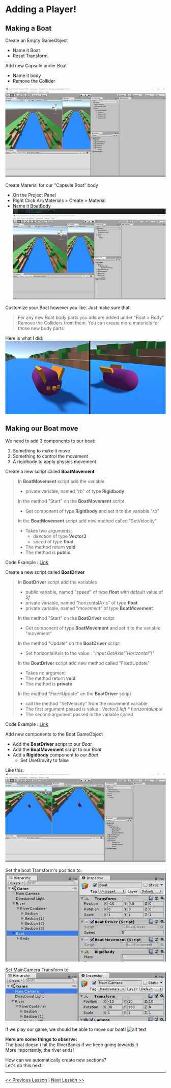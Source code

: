 # Adding a Player!

## Making a Boat
Create an Empty GameObject
 - Name it Boat
 - Reset Transform

Add new Capsule under Boat
 - Name it body
 - Remove the Collider

![alt text](resources/img/create-boat-gameobject.gif)

Create Material for our "Capsule Boat" body
 - On the Project Panel
 - Right Click Art/Materials > Create > Material
 - Name it BoatBody
![alt text](resources/img/create-boat-bodymaterial.gif)


Customize your Boat however you like.
Just make sure that:
> For any new Boat body parts you add are added under  "Boat > Body"
> Remove the Colliders from them.
> You can create more materials for those new body parts

Here is what I did:  
![alt text](resources/img/my-boat-ss-01.JPG)

## Making our Boat move  
We need to add 3 components to our boat:  
1. Something to make it move
2. Something to control the movement
3. A rigidbody to apply physics movement

Create a new script called **BoatMovement**  
> In **BoatMovement** script add the variable  
>   - private variable, named "*rb*" of type **Rigidbody**  
> 
> In the method "Start" on the **BoatMovement** script
>   - Get component of type **Rigidbody** and set it to the variable "*rb*"  
> 
> In the **BoatMovement** script add new method called "SetVelocity"
>   - Takes two arguments:
>       - *direction* of type **Vector3**
>       - *speed* of type **float**
>   - The method return **void**
>   - The method is **public**

Code Example : [Link](resources/code-example/BoatMovement_example.1.cs)

Create a new script called **BoatDriver**  
> In **BoatDriver** script add the variables  
>   - public variable, named "*speed*" of type **float** with default value of *5f*
>   - private variable, named "horizontalAxis" of type **float**
>   - private variable, named "*movement*" of type **BoatMovement**   
> 
> In the method "Start" on the **BoatDriver** script
>   - Get component of type **BoatMovement** and set it to the variable "movement"  
>
> In the method "Update" on the **BoatDriver** script
>   - Set horizontalAxis to the value : "*Input.GetAxis("Horizontal")*"
> 
> In the **BoatDriver** script add new method called "FixedUpdate"
>   - Takes no argument
>   - The method return **void**
>   - The method is **private**
>
> In the method "FixedUpdate" on the **BoatDriver** script
>   - call the method "SetVelocity" from the movement variable
>   - The first argument passed is value : *Vector3.left \* horizontalInput*
>   - The second argument passed is the variable *speed*
> 
Code Example : [Link](resources/code-example/BoatDriver_example.1.cs)

Add new components to the Boat GameObject
 - Add the **BoatDriver** script to our *Boat*
 - Add the **BoatMovement** script to our *Boat*
 - Add a **Rigidbody** component to our *Boat*
    - Set UseGravity to false 

Like this:  
![alt text](resources/img/add-boat-components.gif)

Set the boat Transform's position to:  
![alt text](resources/img/boat-position.jpg)

Set MainCamera Transform to:  
![alt text](resources/img/maincamera-position.jpg)

If we play our game, we should be able to move our boat!
![alt text](resources/img/boat-moving.gif)

**Here are some things to observe:**  
The boat doesn't hit the RiverBanks if we keep going towards it  
More importantly, the river ends!  

How can we automatically create new sections?  
Let's do this next!

---
[<< Previous Lesson](lesson.6.md) | [Next Lesson >>](lesson.8.md)